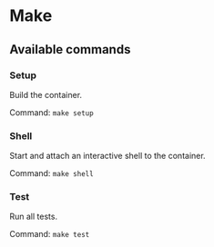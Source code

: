 # Make

## Available commands

### Setup

Build the container.

Command: `make setup`


### Shell

Start and attach an interactive shell to the container.

Command: `make shell`


### Test

Run all tests.

Command: `make test`
